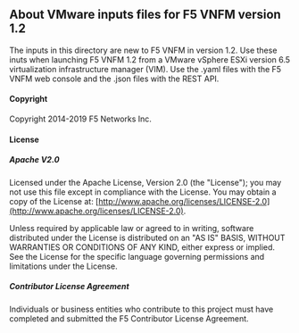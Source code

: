 ## About VMware inputs files for F5 VNFM version 1.2
The inputs in this directory are new to F5 VNFM in version 1.2. Use these inuts when launching F5 VNFM 1.2 from a VMware vSphere ESXi version 6.5 virtualization infrastructure manager (VIM). Use the .yaml files with the F5 VNFM web console and the .json files with the REST API.

#### Copyright
Copyright 2014-2019 F5 Networks Inc.

#### License

##### Apache V2.0 
Licensed under the Apache License, Version 2.0 (the "License"); you may not use this file except in compliance with the License. You may obtain a copy of the License at: [http://www.apache.org/licenses/LICENSE-2.0](http://www.apache.org/licenses/LICENSE-2.0).

Unless required by applicable law or agreed to in writing, software distributed under the License is distributed on an "AS IS" BASIS, WITHOUT WARRANTIES OR CONDITIONS OF ANY KIND, either express or implied. See the License for the specific language governing permissions and limitations under the License.

##### Contributor License Agreement
Individuals or business entities who contribute to this project must have completed and submitted the F5 Contributor License Agreement.
